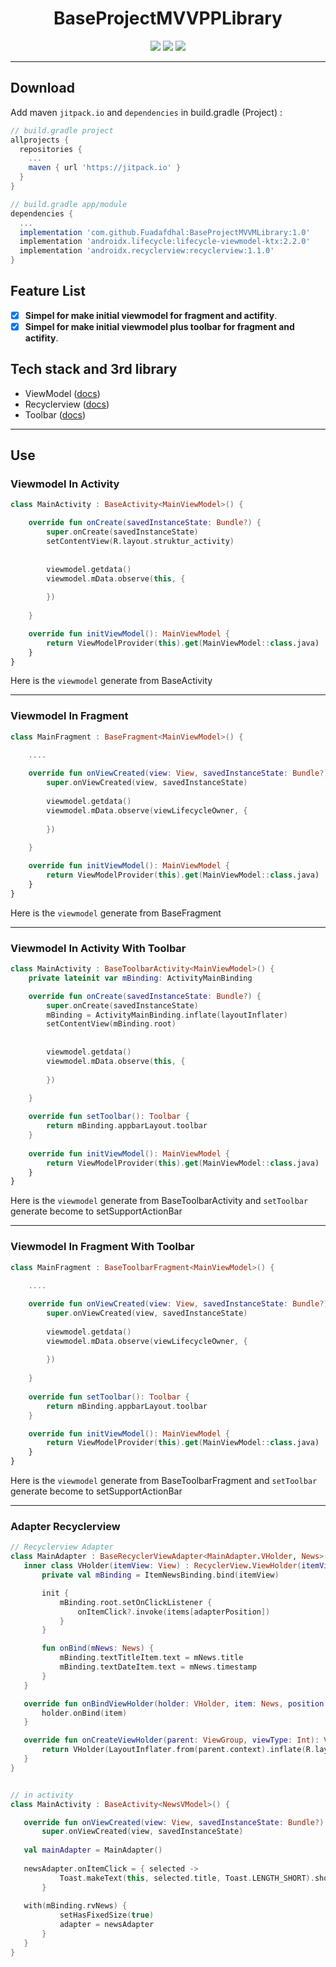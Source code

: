 <h1 align="center">
    BaseProjectMVVPPLibrary
</h1>

<p align="center">
    <a><img src="https://img.shields.io/badge/Version-1.0-brightgreen.svg?style=flat"></a>
    <a><img src="https://img.shields.io/badge/Koltin-Suport-green?logo=kotlin&style=flat"></a>
    <a href="https://github.com/Fuadafdhal"><img src="https://img.shields.io/github/followers/Fuadafdhal?label=follow&style=social"></a>
</p>

---
## Download
Add maven `jitpack.io` and `dependencies` in build.gradle (Project) :
```gradle
// build.gradle project
allprojects {
  repositories {
    ...
    maven { url 'https://jitpack.io' }
  }
}

// build.gradle app/module
dependencies {
  ...
  implementation 'com.github.Fuadafdhal:BaseProjectMVVMLibrary:1.0'
  implementation 'androidx.lifecycle:lifecycle-viewmodel-ktx:2.2.0'
  implementation 'androidx.recyclerview:recyclerview:1.1.0'
}
```

## Feature List
- [x] **Simpel for make initial viewmodel for fragment and actifity**.
- [x] **Simpel for make initial viewmodel plus toolbar for fragment and actifity**.

## Tech stack and 3rd library
- ViewModel ([docs](https://developer.android.com/topic/libraries/architecture/viewmodel))
- Recyclerview ([docs](https://developer.android.com/jetpack/androidx/releases/recyclerview))
- Toolbar ([docs](https://developer.android.com/reference/android/widget/Toolbar))

---

## Use

### Viewmodel In Activity
```kotlin
class MainActivity : BaseActivity<MainViewModel>() {

    override fun onCreate(savedInstanceState: Bundle?) {
        super.onCreate(savedInstanceState)
        setContentView(R.layout.struktur_activity)
        
	
        viewmodel.getdata()
        viewmodel.mData.observe(this, {
            
        })
                
    }

    override fun initViewModel(): MainViewModel {
        return ViewModelProvider(this).get(MainViewModel::class.java)
    }
}

```

Here is the `viewmodel` generate from BaseActivity 


---


### Viewmodel In Fragment

```kotlin
class MainFragment : BaseFragment<MainViewModel>() {
    
    ....	

    override fun onViewCreated(view: View, savedInstanceState: Bundle?) {
        super.onViewCreated(view, savedInstanceState)
        	
        viewmodel.getdata()
        viewmodel.mData.observe(viewLifecycleOwner, {
            
        })
                
    }

    override fun initViewModel(): MainViewModel {
        return ViewModelProvider(this).get(MainViewModel::class.java)
    }
}

```

Here is the `viewmodel` generate from BaseFragment 

---

### Viewmodel In Activity With Toolbar

```kotlin
class MainActivity : BaseToolbarActivity<MainViewModel>() {
    private lateinit var mBinding: ActivityMainBinding

    override fun onCreate(savedInstanceState: Bundle?) {
        super.onCreate(savedInstanceState)
        mBinding = ActivityMainBinding.inflate(layoutInflater)
        setContentView(mBinding.root)
        
	
        viewmodel.getdata()
        viewmodel.mData.observe(this, {
            
        })
                
    }

    override fun setToolbar(): Toolbar {
        return mBinding.appbarLayout.toolbar
    }
    
    override fun initViewModel(): MainViewModel {
        return ViewModelProvider(this).get(MainViewModel::class.java)
    }
}

```

Here is the `viewmodel` generate from BaseToolbarActivity and `setToolbar` generate become to setSupportActionBar

---

### Viewmodel In Fragment With Toolbar


```kotlin
class MainFragment : BaseToolbarFragment<MainViewModel>() {
    
    ....	

    override fun onViewCreated(view: View, savedInstanceState: Bundle?) {
        super.onViewCreated(view, savedInstanceState)
        	
        viewmodel.getdata()
        viewmodel.mData.observe(viewLifecycleOwner, {
            
        })
                
    }
    
    override fun setToolbar(): Toolbar {
        return mBinding.appbarLayout.toolbar
    }

    override fun initViewModel(): MainViewModel {
        return ViewModelProvider(this).get(MainViewModel::class.java)
    }
}

```

Here is the `viewmodel` generate from BaseToolbarFragment and `setToolbar` generate become to setSupportActionBar 

---

### Adapter Recyclerview
 ```kotlin
 // Recyclerview Adapter
 class MainAdapter : BaseRecyclerViewAdapter<MainAdapter.VHolder, News>() {
    inner class VHolder(itemView: View) : RecyclerView.ViewHolder(itemView) {
        private val mBinding = ItemNewsBinding.bind(itemView)

        init {
            mBinding.root.setOnClickListener {
                onItemClick?.invoke(items[adapterPosition])
            }
        }

        fun onBind(mNews: News) {
            mBinding.textTitleItem.text = mNews.title
            mBinding.textDateItem.text = mNews.timestamp
        }
    }

    override fun onBindViewHolder(holder: VHolder, item: News, position: Int) {
        holder.onBind(item)
    }

    override fun onCreateViewHolder(parent: ViewGroup, viewType: Int): VHolder {
        return VHolder(LayoutInflater.from(parent.context).inflate(R.layout.item_news, parent, false))
    }
 }


 // in activity
 class MainActivity : BaseActivity<NewsVModel>() {
 
    override fun onViewCreated(view: View, savedInstanceState: Bundle?) {
        super.onViewCreated(view, savedInstanceState)
	
	val mainAdapter = MainAdapter()
	
	newsAdapter.onItemClick = { selected ->
            Toast.makeText(this, selected.title, Toast.LENGTH_SHORT).show()
        }
	
	with(mBinding.rvNews) {
            setHasFixedSize(true)
            adapter = newsAdapter
        }
    }
 }

 ```




